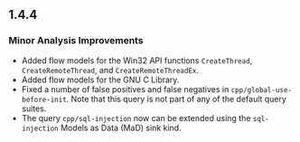 ## 1.4.4

### Minor Analysis Improvements

* Added flow models for the Win32 API functions `CreateThread`, `CreateRemoteThread`, and `CreateRemoteThreadEx`.
* Added flow models for the GNU C Library.
* Fixed a number of false positives and false negatives in `cpp/global-use-before-init`. Note that this query is not part of any of the default query suites.
* The query `cpp/sql-injection` now can be extended using the `sql-injection` Models as Data (MaD) sink kind.
